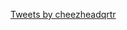 <a class="twitter-timeline" href="https://twitter.com/cheezheadqrtr?ref_src=twsrc%5Etfw">Tweets by cheezheadqrtr</a> <script async src="https://platform.twitter.com/widgets.js" charset="utf-8"></script>
